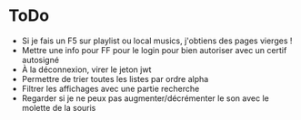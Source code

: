 # ToDo

* Si je fais un F5 sur playlist ou local musics, j'obtiens des pages vierges !
* Mettre une info pour FF pour le login pour bien autoriser avec un certif autosigné
* À la déconnexion, virer le jeton jwt
* Permettre de trier toutes les listes par ordre alpha
* Filtrer les affichages avec une partie recherche
* Regarder si je ne peux pas augmenter/décrémenter le son avec le molette de la souris